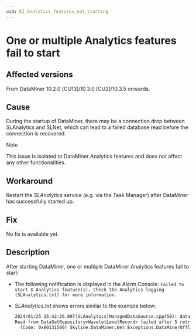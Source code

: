 ```yaml
---
uid: KI_Analytics_features_not_starting
---
```


# One or multiple Analytics features fail to start

## Affected versions

From DataMiner 10.2.0 [CU13]/10.3.0 [CU2]/10.3.5 onwards.

## Cause

During the startup of DataMiner, there may be a connection drop between SLAnalytics and SLNet, which can lead to a failed database read before the connection is recovered.

> [!NOTE]
> This issue is isolated to DataMiner Analytics features and does not affect any other functionalities.

## Workaround

Restart the *SLAnalytics* service (e.g. via the Task Manager) after DataMiner has successfully started up.

## Fix

No fix is available yet.

## Description

After starting DataMiner, one or multiple DataMiner Analytics features fail to start:

- The following notification is displayed in the Alarm Console: `Failed to start X Analytics feature(s). Check the Analytics logging (SLAnalytics.txt) for more information.`

- *SLAnalytics.txt* shows errors similar to the example below:

  ```txt
  2024/01/25 15:42:26.097|SLAnalytics|ManagedDataSource.cpp(50): datastores::sources::ManagedDataSource<WaveletLevelRecordID,WaveletLevelRecord>::readFromRepository)|ERR|0|Exception while reading from repository Error: 
  Read from DataSetRepository<WaveletLevelRecord> failed after 5 retries with error:
    (Code: 0x80131500) Skyline.DataMiner.Net.Exceptions.DataMinerOfflineException: Connection SLNet down.
  ```
